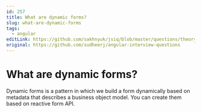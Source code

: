 ```yaml
---
id: 257
title: What are dynamic forms?
slug: what-are-dynamic-forms
tags:
  - angular
editLink: https://github.com/sakhnyuk/jsiq/blob/master/questions/theory/angular/257.md
original: https://github.com/sudheerj/angular-interview-questions
---
```


# What are dynamic forms?

Dynamic forms is a pattern in which we build a form dynamically based on metadata that describes a business object model. You can create them based on reactive form API.